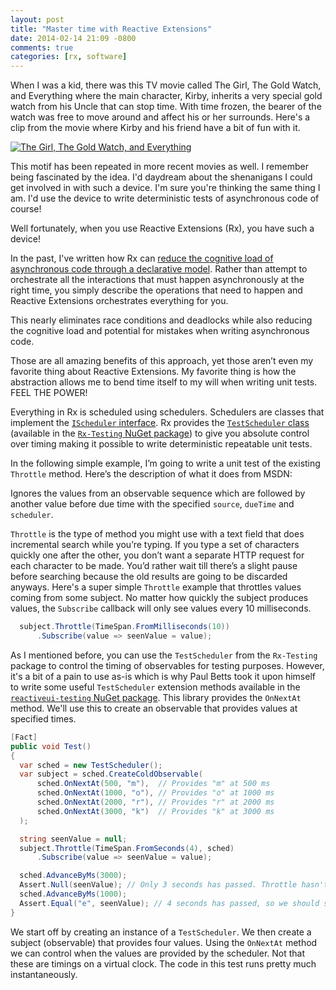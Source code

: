 ```yaml
---
layout: post
title: "Master time with Reactive Extensions"
date: 2014-02-14 21:09 -0800
comments: true
categories: [rx, software]
---
```


When I was a kid, there was this TV movie called The Girl, The Gold Watch, and Everything where the main character, Kirby, inherits a very special gold watch from his Uncle that can stop time. With time frozen, the bearer of the watch was free to move around and affect his or her surrounds. Here's a clip from the movie where Kirby and his friend have a bit of fun with it.

[![The Girl, The Gold Watch, and Everything](https://f.cloud.github.com/assets/19977/2189430/ca7e9b00-9816-11e3-9bc3-062fbb4940b7.jpg)](http://www.youtube.com/watch?v=tY9sBATdA0Q)

This motif has been repeated in more recent movies as well. I remember being fascinated by the idea. I'd daydream about the shenanigans I could get involved in with such a device. I'm sure you're thinking the same thing I am. I'd use the device to write deterministic tests of asynchronous code of course!

Well fortunately, when you use Reactive Extensions (Rx), you have such a device!

In the past, I've written how Rx can [reduce the cognitive load of asynchronous code through a declarative model](http://haacked.com/archive/2013/11/20/declare-dont-tell.aspx/). Rather than attempt to orchestrate all the interactions that must happen asynchronously at the right time, you simply describe the operations that need to happen and Reactive Extensions orchestrates everything for you.

This nearly eliminates race conditions and deadlocks while also reducing the cognitive load and potential for mistakes when writing asynchronous code.

Those are all amazing benefits of this approach, yet those aren’t even my favorite thing about Reactive Extensions. My favorite thing is how the abstraction allows me to bend time itself to my will when writing unit tests. FEEL THE POWER!

Everything in Rx is scheduled using schedulers. Schedulers are classes that implement the [`IScheduler` interface](http://msdn.microsoft.com/en-us/library/system.reactive.concurrency.ischeduler(v=vs.103).aspx). Rx provides the [`TestScheduler` class](http://msdn.microsoft.com/en-us/library/microsoft.reactive.testing.testscheduler(v=vs.103).aspx) (available in the [`Rx-Testing` NuGet package](http://www.nuget.org/packages/Rx-Testing/)) to give you absolute control over timing making it possible to write deterministic repeatable unit tests.

In the following simple example, I’m going to write a unit test of the existing `Throttle` method. Here’s the description of what it does from MSDN:

Ignores the values from an observable sequence which are followed by another value before due time with the specified `source`, `dueTime` and `scheduler`.

`Throttle` is the type of method you might use with a text field that does incremental search while you’re typing. If you type a set of characters quickly one after the other, you don’t want a separate HTTP request for each character to be made. You’d rather wait till there’s a slight pause before searching because the old results are going to be discarded anyways. Here's a super simple `Throttle` example that throttles values coming from some subject. No matter how quickly the subject produces values, the `Subscribe` callback will only see values every 10 milliseconds. 

```csharp
  subject.Throttle(TimeSpan.FromMilliseconds(10))
      .Subscribe(value => seenValue = value);
```

As I mentioned before, you can use the `TestScheduler` from the `Rx-Testing` package to control the timing of observables for testing purposes. However, it's a bit of a pain to use as-is which is why Paul Betts took it upon himself to write some useful `TestScheduler` extension methods available in the [`reactiveui-testing` NuGet package](http://www.nuget.org/packages/reactiveui-testing/). This library provides the `OnNextAt` method. We'll use this to create an observable that provides values at specified times.

```csharp
[Fact]
public void Test()
{
  var sched = new TestScheduler();
  var subject = sched.CreateColdObservable(
      sched.OnNextAt(500, "m"),  // Provides "m" at 500 ms
      sched.OnNextAt(1000, "o"), // Provides "o" at 1000 ms
      sched.OnNextAt(2000, "r"), // Provides "r" at 2000 ms
      sched.OnNextAt(3000, "k")  // Provides "k" at 3000 ms
  );

  string seenValue = null;
  subject.Throttle(TimeSpan.FromSeconds(4), sched)
      .Subscribe(value => seenValue = value);

  sched.AdvanceByMs(3000);
  Assert.Null(seenValue); // Only 3 seconds has passed. Throttle hasn't kicked.
  sched.AdvanceByMs(1000);
  Assert.Equal("e", seenValue); // 4 seconds has passed, so we should see the last value
}
```

We start off by creating an instance of a `TestScheduler`. We then create a subject (observable) that provides four values. Using the `OnNextAt` method we can control when the values are provided by the scheduler. Not that these are timings on a virtual clock. The code in this test runs pretty much instantaneously.